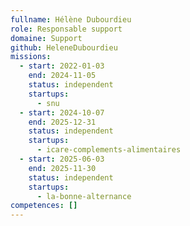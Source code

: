 ```yaml
---
fullname: Hélène Dubourdieu
role: Responsable support
domaine: Support
github: HeleneDubourdieu
missions:
  - start: 2022-01-03
    end: 2024-11-05
    status: independent
    startups:
      - snu
  - start: 2024-10-07
    end: 2025-12-31
    status: independent
    startups:
      - icare-complements-alimentaires
  - start: 2025-06-03
    end: 2025-11-30
    status: independent
    startups:
      - la-bonne-alternance
competences: []
---
```

